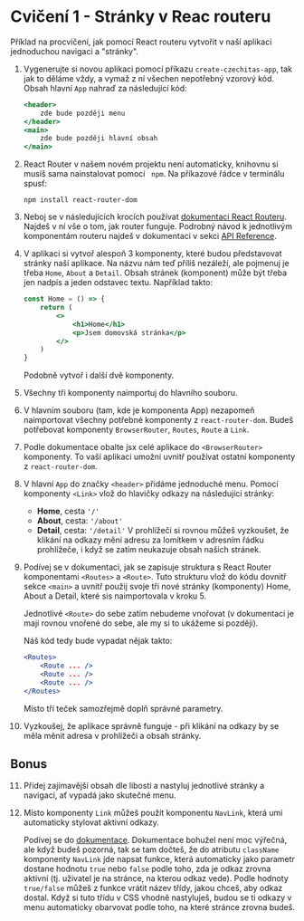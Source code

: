 # Cvičení 1 - Stránky v Reac routeru

Příklad na procvičení, jak pomocí React routeru vytvořit v naší aplikaci jednoduchou navigaci a "stránky".

1. Vygenerujte si novou aplikaci pomocí příkazu `create-czechitas-app`, tak jak to děláme vždy, a vymaž z ní všechen nepotřebný vzorový kód. Obsah hlavní `App` nahraď za následující kód:
	```jsx
	<header>
		zde bude později menu
	</header>
	<main>
		zde bude později hlavní obsah
	</main>
	```

2. React Router v našem novém projektu není automaticky, knihovnu si musíš sama nainstalovat pomocí ` npm`. Na příkazové řádce v terminálu spusť:
	```
	npm install react-router-dom
	```

3. Neboj se v následujících krocích používat [dokumentaci React Routeru](https://reactrouter.com/docs/en/v6/getting-started/overview). Najdeš v ní vše o tom, jak router funguje. Podrobný návod k jednotlivým komponentám routeru najdeš v dokumentaci v sekci [API Reference](https://reactrouter.com/docs/en/v6/api).

4. V aplikaci si vytvoř alespoň 3 komponenty, které budou představovat stránky naší aplikace. Na názvu nám teď příliš nezáleží, ale pojmenuj je třeba `Home`, `About` a `Detail`. Obsah stránek (komponent) může být třeba jen nadpis a jeden odstavec textu. Například takto:
	```jsx
	const Home = () => {
		return (
			<>
				<h1>Home</h1>
				<p>Jsem domovská stránka</p>
			</>
		)
	}
	```
	Podobně vytvoř i další dvě komponenty.

5. Všechny tři komponenty naimportuj do hlavního souboru.

6. V hlavním souboru (tam, kde je komponenta App) nezapomeň naimportovat všechny potřebné komponenty z `react-router-dom`. Budeš potřebovat komponenty `BrowserRouter`, `Routes`, `Route` a `Link`.

7. Podle dokumentace obalte jsx celé aplikace do `<BrowserRouter>` komponenty. To vaší aplikaci umožní uvnitř používat ostatní komponenty z `react-router-dom`.

8. V hlavní `App` do značky `<header>` přidáme jednoduché menu. Pomocí komponenty `<Link>` vlož do hlavičky odkazy na následující stránky:
	- **Home**, cesta `'/'`
	- **About**, cesta: `'/about'`
	- **Detail**, cesta: `'/detail'`
	V prohlížeči si rovnou můžeš vyzkoušet, že klikání na odkazy mění adresu za lomítkem v adresním řádku prohlížeče, i když se zatím neukazuje obsah našich stránek.

9. Podívej se v dokumentaci, jak se zapisuje struktura s React Router komponentami `<Routes>` a `<Route>`. Tuto strukturu vlož do kódu dovnitř sekce `<main>` a uvnitř použij svoje tři nové stránky (komponenty) Home, About a Detail, které sis naimportovala v kroku 5.

	Jednotlivé `<Route>` do sebe zatím nebudeme vnořovat (v dokumentaci je mají rovnou vnořené do sebe, ale my si to ukážeme si později).

	Náš kód tedy bude vypadat nějak takto:
	```jsx
	<Routes>
		<Route ... />
		<Route ... />
		<Route ... />
	</Routes>
	```
	Místo tří teček samozřejmě doplň správné parametry.

10. Vyzkoušej, že aplikace správně funguje - při klikání na odkazy by se měla měnit adresa v prohlížeči a obsah stránky.


## Bonus

11. Přidej zajímavější obsah dle libosti a nastyluj jednotlivé stránky a navigaci, ať vypadá jako skutečné menu.

12. Místo komponenty `Link` můžeš použít komponentu `NavLink`, která umí automaticky stylovat aktivní odkazy.

	Podívej se do [dokumentace](https://reactrouter.com/docs/en/v6/api#navlink). Dokumentace bohužel není moc výřečná, ale když budeš pozorná, tak se tam dočteš, že do atributu `className` komponenty `NavLink` jde napsat funkce, která automaticky jako parametr dostane hodnotu `true` nebo `false` podle toho, zda je odkaz zrovna aktivní (tj. uživatel je na stránce, na kterou odkaz vede). Podle hodnoty `true/false` můžeš z funkce vrátit název třídy, jakou chceš, aby odkaz dostal. Když si tuto třídu v CSS vhodně nastyluješ, budou se ti odkazy v menu automaticky obarvovat podle toho, na které stránce zrovna budeš.

